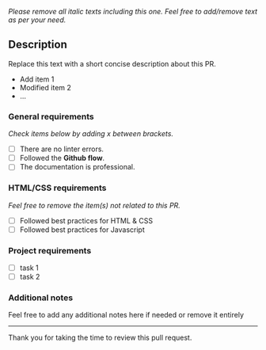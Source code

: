 *Please remove all italic texts including this one. Feel free to add/remove text as per your need.*

## Description

Replace this text with a short concise description about this PR.

- Add item 1
- Modified item 2
- ...

### General requirements

*Check items below by adding x between brackets.*

- [ ] There are no linter errors.
- [ ] Followed the **Github flow**.
- [ ] The documentation is professional.

### HTML/CSS requirements

*Feel free to remove the item(s) not related to this PR.*

- [ ] Followed best practices for HTML & CSS
- [ ] Followed best practices for Javascript

### Project requirements

- [ ] task 1
- [ ] task 2

### Additional notes

Feel free to add any additional notes here if needed or remove it entirely

---
Thank you for taking the time to review this pull request.

